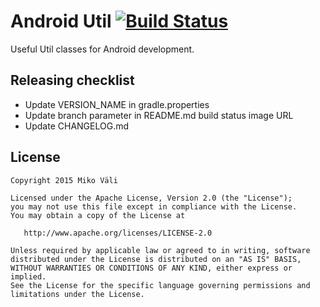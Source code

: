 # Android Util [![Build Status](https://travis-ci.org/mikovali/android-util.svg?branch=develop)](https://travis-ci.org/mikovali/android-util)

Useful Util classes for Android development.

## Releasing checklist

* Update VERSION_NAME in gradle.properties
* Update branch parameter in README.md build status image URL
* Update CHANGELOG.md

## License

    Copyright 2015 Miko Väli

    Licensed under the Apache License, Version 2.0 (the "License");
    you may not use this file except in compliance with the License.
    You may obtain a copy of the License at

       http://www.apache.org/licenses/LICENSE-2.0

    Unless required by applicable law or agreed to in writing, software
    distributed under the License is distributed on an "AS IS" BASIS,
    WITHOUT WARRANTIES OR CONDITIONS OF ANY KIND, either express or implied.
    See the License for the specific language governing permissions and
    limitations under the License.
